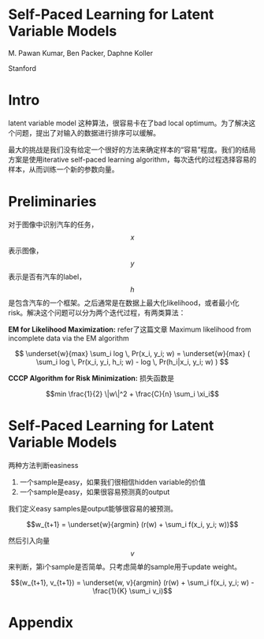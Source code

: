 # Self-Paced Learning for Latent Variable Models

M. Pawan Kumar, Ben Packer, Daphne Koller

Stanford

# Intro

latent variable model 这种算法，很容易卡在了bad local optimum。为了解决这个问题，提出了对输入的数据进行排序可以缓解。

最大的挑战是我们没有给定一个很好的方法来确定样本的“容易”程度。我们的结局方案是使用iterative self-paced learning algorithm，每次迭代的过程选择容易的样本，从而训练一个新的参数向量。

# Preliminaries

对于图像中识别汽车的任务，$$x$$表示图像，$$y$$表示是否有汽车的label，$$h$$是包含汽车的一个框架。之后通常是在数据上最大化likelihood，或者最小化risk。解决这个问题可以分为两个迭代过程，有两类算法：

**EM for Likelihood Maximization:** refer了这篇文章 Maximum likelihood from incomplete data via the EM algorithm

$$ \underset{w}{max} \sum_i log \, Pr(x_i, y_i; w) = \underset{w}{max} ( \sum_i log \, Pr(x_i, y_i, h_i; w) - log \, Pr(h_i|x_i, y_i; w) ) $$

**CCCP Algorithm for Risk Minimization:** 损失函数是

$$min \frac{1}{2} \|w\|^2 + \frac{C}{n} \sum_i \xi_i$$

# Self-Paced Learning for Latent Variable Models

两种方法判断easiness

1. 一个sample是easy，如果我们很相信hidden variable的价值
2. 一个sample是easy，如果很容易预测真的output

我们定义easy samples是output能够很容易的被预测。

$$w_{t+1} = \underset{w}{argmin} (r(w) + \sum_i f(x_i, y_i; w))$$

然后引入向量$$v$$来判断，第i个sample是否简单。只考虑简单的sample用于update weight。

$$(w_{t+1}, v_{t+1}) = \underset{w, v}{argmin} (r(w) + \sum_i f(x_i, y_i; w) - \frac{1}{K} \sum_i v_i)$$



# Appendix

